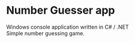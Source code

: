 # Number Guesser app
Windows console application written in C# / .NET  
Simple number guessing game.
